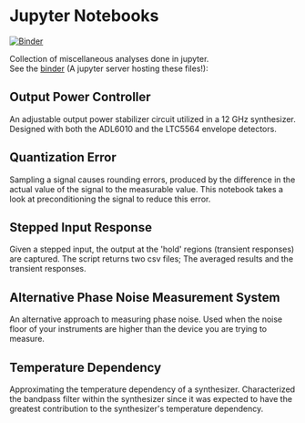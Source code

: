 # Jupyter Notebooks

[![Binder](https://mybinder.org/badge.svg)](https://mybinder.org/v2/gh/JoshWilkins2013/JupyterNotebooks/master)

Collection of miscellaneous analyses done in jupyter.<br>
See the <a href="https://hub.mybinder.org/user/joshwilkins2013-jupyternotebooks-fkoz5x28/tree">binder</a> (A jupyter server hosting these files!):<br>

## Output Power Controller

An adjustable output power stabilizer circuit utilized in a 12 GHz synthesizer. 
Designed with both the ADL6010 and the LTC5564 envelope detectors.

## Quantization Error

Sampling a signal causes rounding errors, produced by the difference in the actual value 
of the signal to the measurable value. This notebook takes a look at preconditioning 
the signal to reduce this error.

## Stepped Input Response

Given a stepped input, the output at the 'hold' regions (transient responses) are captured. 
The script returns two csv files; The averaged results and the transient responses.

## Alternative Phase Noise Measurement System

An alternative approach to measuring phase noise. Used when the noise floor of your instruments are higher
than the device you are trying to measure.

## Temperature Dependency

Approximating the temperature dependency of a synthesizer. Characterized the bandpass filter within the synthesizer 
since it was expected to have the greatest contribution to the synthesizer's temperature dependency.